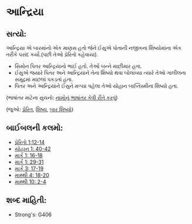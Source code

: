 # આન્દ્રિયા

## સત્યો: 

આન્દ્રિયા એ બારમાંનો એક માણસ હતો જેને ઈસુએ પોતાની નજીકના શિષ્યોમાંના એક તરીકે પસંદ કર્યો.(પછી તેઓ પ્રેરિતો કહેવાયા).

* સિમોન પિતર આન્દ્રિયાનો ભાઈ હતો. તેઓં બન્ને માછીમાર હતા.
* ઈસુએ જયારે પિતર અને આન્દ્રિયાને તેના શિષ્યો થવા બોલાવ્યા ત્યારે તેઓ ગાલીલના સમુદ્રમાં માછલાં પકડતાં હતા.
* પિતર અને આન્દ્રિયાને ઈસુને મળ્યા પહેલા તેઓ યોહાન બાપ્તિસ્મીના શિષ્યો હતા.

(ભાષાંતર માટેના સુચનો: [નામોનું ભાષાંતર કેવી રીતે કરવું](rc://gu/ta/man/translate/translate-names))

(જુઓ: [પ્રેરિત](../kt/apostle.md), [શિષ્ય](../kt/disciple.md), [બાર શિષ્યો](../kt/thetwelve.md))

## બાઈબલની કલમો: 

* [પ્રેરિતો 1:12-14](rc://gu/tn/help/act/01/12)
* [યોહાન 1: 40-42](rc://gu/tn/help/jhn/01/40)
* [માર્ક 1: 16-18](rc://gu/tn/help/mrk/01/16)
* [માર્ક 1: 29-31](rc://gu/tn/help/mrk/01/29)
* [માર્ક 3: 17-19](rc://gu/tn/help/mrk/03/17)
* [માથ્થી 4: 18-20](rc://gu/tn/help/mat/04/18)
* [માથ્થી 10: 2-4](rc://gu/tn/help/mat/10/02)

## શબ્દ માહિતી: 

* Strong's: G406
